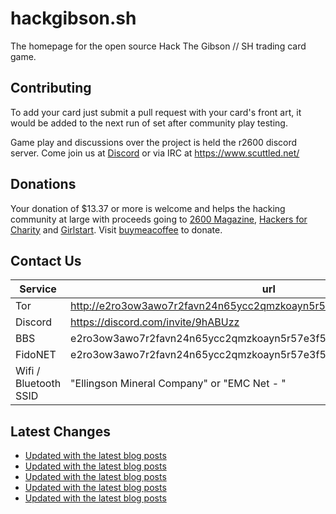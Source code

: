 # hackgibson.sh
The homepage for the open source Hack The Gibson // SH trading card game.


## Contributing

To add your card just submit a pull request with your card's front art, it would be added to the next run of set after community play testing.

Game play and discussions over the project is held the r2600 discord server. Come join us at [Discord](https://discord.com/invite/9hABUzz) or via IRC at https://www.scuttled.net/


## Donations

Your donation of $13.37 or more is welcome and helps the hacking community at large with proceeds going to [2600 Magazine](https://2600.com/), [Hackers for Charity](https://hackersforcharity.org) and [Girlstart](https://girlstart.org).  Visit [buymeacoffee](https://www.buymeacoffee.com/hackgibson.sh) to donate.


## Contact Us

Service | url
-|-
Tor | http://e2ro3ow3awo7r2favn24n65ycc2qmzkoayn5r57e3f56nvjwdcgg32ad.onion
Discord | https://discord.com/invite/9hABUzz
BBS | e2ro3ow3awo7r2favn24n65ycc2qmzkoayn5r57e3f56nvjwdcgg32ad.onion:23
FidoNET | e2ro3ow3awo7r2favn24n65ycc2qmzkoayn5r57e3f56nvjwdcgg32ad.onion:24554
Wifi / Bluetooth SSID | "Ellingson Mineral Company" or "EMC Net - <fidonet address>"

## Latest Changes
<!-- BLOG-POST-LIST:START -->
- [Updated with the latest blog posts](https://github.com/DFW2600/hackgibson.sh/commit/5b12fcf9486d1074624a13e978cee35a1130abf1)
- [Updated with the latest blog posts](https://github.com/DFW2600/hackgibson.sh/commit/9b00f11aa51c91bc4dd0011874539d11d5b577f3)
- [Updated with the latest blog posts](https://github.com/DFW2600/hackgibson.sh/commit/e70b1b9efbf6d9511e8bfd5246d7abbfb3c7077e)
- [Updated with the latest blog posts](https://github.com/DFW2600/hackgibson.sh/commit/adbb938d65a37c514883ab51dc09342f0719d02f)
- [Updated with the latest blog posts](https://github.com/DFW2600/hackgibson.sh/commit/a92140a0b35c32b05aae72a495610023d05475f5)
<!-- BLOG-POST-LIST:END -->
